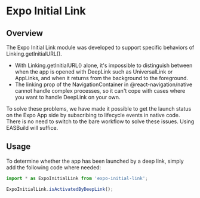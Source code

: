 # Expo Initial Link

## Overview

The Expo Initial Link module was developed to support specific behaviors of Linking.getInitialURL().

- With Linking.getInitialURL() alone, it's impossible to distinguish between when the app is opened with DeepLink such as UniversalLink or AppLinks, and when it returns from the background to the foreground.
- The linking prop of the NavigationContainer in @react-navigation/native cannot handle complex processes, so it can't cope with cases where you want to handle DeepLink on your own.

To solve these problems, we have made it possible to get the launch status on the Expo App side by subscribing to lifecycle events in native code. There is no need to switch to the bare workflow to solve these issues. Using EASBuild will suffice.

## Usage

To determine whether the app has been launched by a deep link, simply add the following code where needed:

```javascript
import * as ExpoInitialLink from 'expo-initial-link';

ExpoInitialLink.isActivatedByDeepLink();
```